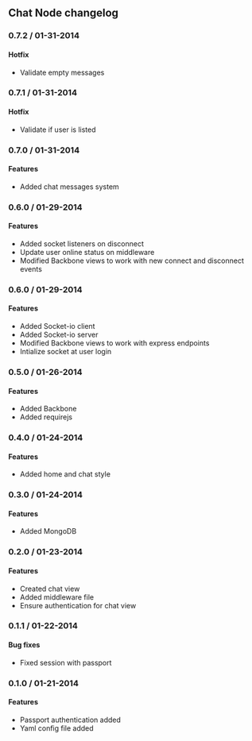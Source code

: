 ## Chat Node changelog

### 0.7.2 / 01-31-2014

#### Hotfix
  - Validate empty messages

### 0.7.1 / 01-31-2014

#### Hotfix
  - Validate if user is listed

### 0.7.0 / 01-31-2014

#### Features
  - Added chat messages system

### 0.6.0 / 01-29-2014

#### Features
  - Added socket listeners on disconnect
  - Update user online status on middleware
  - Modified Backbone views to work with new connect and disconnect events

### 0.6.0 / 01-29-2014

#### Features
  - Added Socket-io client
  - Added Socket-io server
  - Modified Backbone views to work with express endpoints
  - Intialize socket at user login

### 0.5.0 / 01-26-2014

#### Features
  - Added Backbone
  - Added requirejs

### 0.4.0 / 01-24-2014

#### Features
  - Added home and chat style

### 0.3.0 / 01-24-2014

#### Features
  - Added MongoDB

### 0.2.0 / 01-23-2014

#### Features
  - Created chat view
  - Added middleware file
  - Ensure authentication for chat view

### 0.1.1 / 01-22-2014

#### Bug fixes
  - Fixed session with passport

### 0.1.0 / 01-21-2014

#### Features
  - Passport authentication added
  - Yaml config file added
